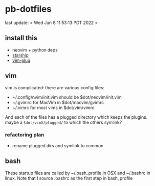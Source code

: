 # pb-dotfiles

last update: < Wed Jun  8 11:53:13 PDT 2022 >


## install this
* neovim + python deps
* [starship](https://starship.rs/)
* [vim-plug](https://github.com/junegunn/vim-plug)


## vim

vim is complicated: there are various config files:

* ~/.config/nvim/init.vim should be $dot/neovim/init.vim
* ~/.gvimrc for MacVim in $dot/macvim/gvimrc
* ~/.vimrc for most vims in $dot/vim/vimrc 

And each of the files has a plugged directory which keeps the plugins. maybe a `$dot/vimX/plugged/` to which the others symlink? 

### refactoring plan

* rename plugged dirs and symlink to common


## bash 

These startup files are called by ~/.bash_profile in OSX and ~/.bashrc in linux. Note that I source .bashrc as the first step in bash_profile

<!-- done -->
